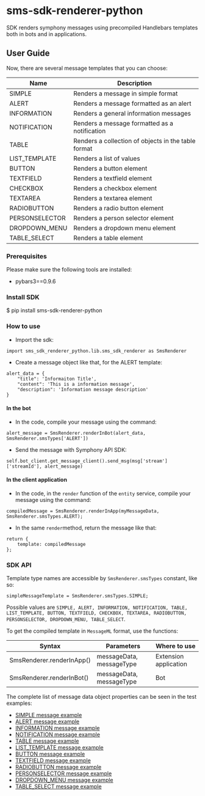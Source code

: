 # sms-sdk-renderer-python

SDK renders symphony messages using precompiled Handlebars templates both in bots and in applications.

## User Guide

Now, there are several message templates that you can choose:

| Name          | Description                                         |
| ------------  | --------------------------------------------------- |
| SIMPLE        | Renders a message in simple format                  |
| ALERT         | Renders a message formatted as an alert             |
| INFORMATION   | Renders a general information messages              |
| NOTIFICATION  | Renders a message formatted as a notification       |
| TABLE         | Renders a collection of objects in the table format |
| LIST_TEMPLATE | Renders a list of values                            |
| BUTTON        | Renders a button element                            |
| TEXTFIELD     | Renders a textfield element                         |
| CHECKBOX      | Renders a checkbox element                          |
| TEXTAREA      | Renders a textarea element                          |
| RADIOBUTTON   | Renders a radio button element                      |
| PERSONSELECTOR| Renders a person selector element                   |
| DROPDOWN_MENU | Renders a dropdown menu element                     |
| TABLE_SELECT  | Renders a table element                             |

### Prerequisites

Please make sure the following tools are installed:
* pybars3==0.9.6

### Install SDK

$ pip install sms-sdk-renderer-python

### How to use

* Import the sdk:
```
import sms_sdk_renderer_python.lib.sms_sdk_renderer as SmsRenderer
```
* Create a message object like that, for the ALERT template:
```
alert_data = {
    "title": 'Informaiton Title',
    "content": 'This is a information message',
    "description": 'Information message description'
}
```

#### In the bot

* In the code, compile your message using the command:
```
alert_message = SmsRenderer.renderInBot(alert_data, SmsRenderer.smsTypes['ALERT'])
```
* Send the message with Symphony API SDK:
```
self.bot_client.get_message_client().send_msg(msg['stream']['streamId'], alert_message)
```

#### In the client application

* In the code, in the `render` function of the `entity` service, compile your message using the command:
```
compiledMessage = SmsRenderer.renderInApp(myMessageData, SmsRenderer.smsTypes.ALERT);
```
* In the same `render`method, return the message like that:
```
return {
    template: compiledMessage
};
```

### SDK API

Template type names are accessible by `SmsRenderer.smsTypes` constant, like so:
```
simpleMessageTemplate = SmsRenderer.smsTypes.SIMPLE;
```
Possible values are `SIMPLE, ALERT, INFORMATION, NOTIFICATION, TABLE, LIST_TEMPLATE, BUTTON, TEXTFIELD, CHECKBOX, TEXTAREA,
RADIOBUTTON, PERSONSELECTOR, DROPDOWN_MENU, TABLE_SELECT`.

To get the compiled template in `MessageML` format, use the functions:

| Syntax                    | Parameters               | Where to use          |
| ------------------------- | ------------------------ | --------------------- |
| SmsRenderer.renderInApp() | messageData, messageType | Extension application |
| SmsRenderer.renderInBot() | messageData, messageType | Bot                   |

The complete list of message data object properties can be seen in the test examples:

* [SIMPLE message example](https://github.com/SymphonyPlatformSolutions/sms_sdk_renderer_python/blob/master/examples/simple_example.py)
* [ALERT message example](https://github.com/SymphonyPlatformSolutions/sms_sdk_renderer_python/blob/master/examples/alert_example.py)
* [INFORMATION message example](https://github.com/SymphonyPlatformSolutions/sms_sdk_renderer_python/blob/master/examples/information_example.py)
* [NOTIFICATION message example](https://github.com/SymphonyPlatformSolutions/sms_sdk_renderer_python/blob/master/examples/notification_example.py)
* [TABLE message example](https://github.com/SymphonyPlatformSolutions/sms_sdk_renderer_python/blob/master/examples/table_example.py)
* [LIST_TEMPLATE message example](https://github.com/SymphonyPlatformSolutions/sms_sdk_renderer_python/blob/master/examples/list_example.py)
* [BUTTON message example](https://github.com/SymphonyPlatformSolutions/sms_sdk_renderer_python/blob/master/examples/button_example.py)
* [TEXTFIELD message example](https://github.com/SymphonyPlatformSolutions/sms_sdk_renderer_python/blob/master/examples/textfield_example.py)
* [RADIOBUTTON message example](https://github.com/SymphonyPlatformSolutions/sms_sdk_renderer_python/blob/master/examples/radiobutton_example.py)
* [PERSONSELECTOR message example](https://github.com/SymphonyPlatformSolutions/sms_sdk_renderer_python/blob/master/examples/personselector_example.py)
* [DROPDOWN_MENU message example](https://github.com/SymphonyPlatformSolutions/sms_sdk_renderer_python/blob/master/examples/dropdown_example.py)
* [TABLE_SELECT message example](https://github.com/SymphonyPlatformSolutions/sms_sdk_renderer_python/blob/master/examples/tableselect_example.py)

